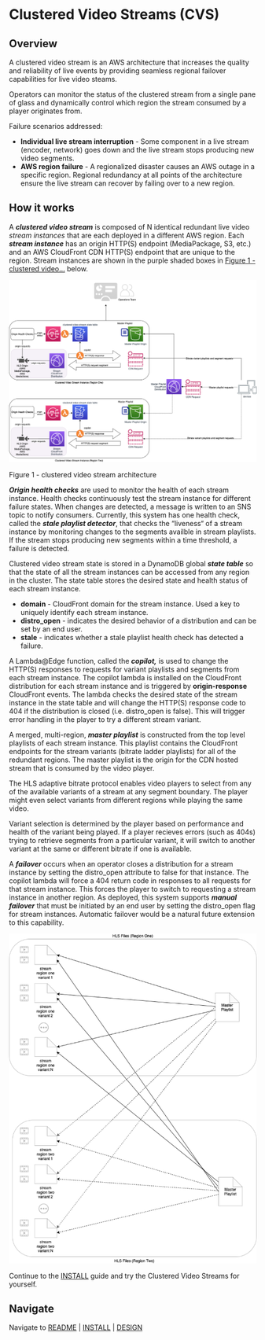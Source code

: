 # Clustered Video Streams (CVS)

## Overview


A clustered video stream is an AWS architecture that increases the quality and reliability of live events by providing seamless regional failover capabilities for live video steams. 

Operators can monitor the status of the clustered stream from a single pane of glass and dynamically control which region the stream consumed by a player originates from.  

Failure scenarios addressed:

* **Individual live stream interruption** - Some component in a live stream (encoder, network) goes down and the live stream stops producing new video segments. 
* **AWS region failure** - A regionalized disaster causes an AWS outage in a specific region.  Regional redundancy at all points of the architecture ensure the live stream can recover by failing over to a new region.

## How it works

A ***clustered video stream*** is composed of N identical redundant live video *stream instances* that are each deployed in a different AWS region.   Each ***stream instance*** has an origin HTTP(S) endpoint (MediaPackage, S3, etc.) and an AWS CloudFront CDN HTTP(S) endpoint that are unique to the region.  Stream instances are shown in the purple shaded boxes in [Figure 1 - clustered video…](https://quip-amazon.com/vSwOA2vuRTaU#ATC9CAmI0l9) below.

![Image: image](images/clustered-video-stream-deploy.png)


Figure 1 - clustered video stream architecture

***Origin health checks*** are used to monitor the health of each stream instance.  Health checks continuously test the stream instance for different failure states.  When changes are detected, a message is written to an SNS topic to notify consumers.  Currently, this system has one health check, called the ***stale playlist detector***,  that checks the “liveness“ of a stream instance by monitoring changes to the segments availble in stream playlists.  If the stream stops producing new segments within a time threshold, a failure is detected.

Clustered video stream state is stored in a DynamoDB global ***state table*** so that the state of all the stream instances can be accessed from any region in the cluster.  The state table stores the desired state and health status of each stream instance.  

* **domain** - CloudFront domain for the stream instance.  Used a key to uniquely  identify each stream instance.
* **distro_open** - indicates the desired behavior of a distribution and can be set by an end user. 
* **stale** - indicates whether a stale playlist health check has detected a failure.

A Lambda@Edge function, called the ***copilot,*** is used to change the HTTP(S) responses to requests for  variant playlists and segments from each stream instance.  The copilot lambda is installed on the CloudFront distribution for each stream instance and is triggered by **origin-response** CloudFront events.  The lambda checks the desired state of the stream instance in the state table and will change the HTTP(S) response code to 404 if the distribution is closed (i.e. distro_open is false).  This will trigger error handling in the player to try a different stream variant.

A merged, multi-region, ***master playlist*** is constructed from the top level playlists of each stream instance. This playlist contains the CloudFront endpoints for the stream variants (bitrate ladder playlists) for all of the redundant regions. The master playlist is the origin for the CDN hosted stream that is consumed by the video player.    

The HLS adaptive bitrate protocol enables video players to select from any of the available variants of a stream at any segment boundary.  The player might even select variants from different regions while playing the same video.  

Variant selection is determined by the player based on performance and health of the variant being played.  If a player recieves errors (such as 404s) trying to retrieve segments from a particular variant, it will switch to another variant at the same or different bitrate if one is available.

A ***failover*** occurs when an operator closes a distribution for a stream instance by setting the distro_open attribute to false for that instance.  The copilot lambda will force a 404 return code in responses to all requests for that stream instance.   This forces the player to switch to requesting a stream instance in another region.  As deployed, this system supports ***manual failover*** that must be initiated by an end user by setting the distro_open flag for stream instances.  Automatic failover would be a natural future extension to this capability.

![Image: copilot-HLS.png](images/copilot-HLS.png)



Continue to the [INSTALL](INSTALL.md) guide and try the Clustered Video Streams for yourself.

## Navigate

Navigate to [README](README.md) | [INSTALL](INSTALL.md) | [DESIGN](DESIGN.md)
